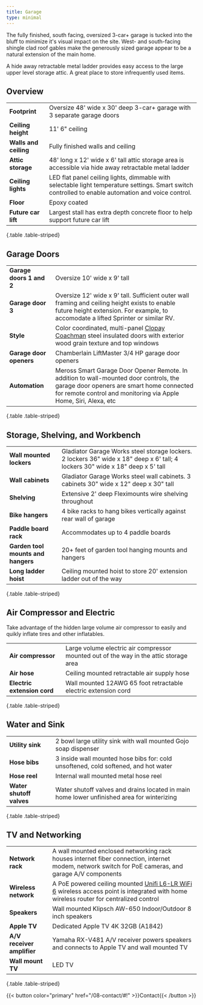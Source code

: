 ```yaml
---
title: Garage
type: minimal
---
```


The fully finished, south facing, oversized 3-car+ garage is tucked into the bluff to minimize it's visual impact on the site. West- and south-facing shingle clad roof gables make the generously sized garage appear to be a natural extension of the main home. 

A hide away retractable metal ladder provides easy access to the large upper level storage attic. A great place to store infrequently used items.

## Overview

| | |
|-|-|
|**Footprint**|Oversize 48' wide x 30' deep 3-car+ garage with 3 separate garage doors|
|**Ceiling height**|11' 6" ceiling|
|**Walls and ceiling**|Fully finished walls and ceiling|
|**Attic storage**|48' long x 12' wide x 6' tall attic storage area is accessible via hide away retractable metal ladder|
|**Ceiling lights**|LED flat panel ceiling lights, dimmable with selectable light temperature settings. Smart switch controlled to enable automation and voice control.|
|**Floor**|Epoxy coated|
|**Future car lift**|Largest stall has extra depth concrete floor to help support future car lift|
{.table .table-striped}

## Garage Doors

| | |
|-|-|
|**Garage doors 1 and 2**|Oversize 10' wide x 9' tall|
|**Garage door 3**|Oversize 12' wide x 9' tall. Sufficient outer wall framing and ceiling height exists to enable future height extension. For example, to accomodate a lifted Sprinter or similar RV.|
|**Style**|Color coordinated, multi-panel [Clopay Coachman](https://www.clopaydoor.com/coachman) steel insulated doors with exterior wood grain texture and top windows| 
|**Garage door openers**|Chamberlain LiftMaster 3/4 HP garage door openers|
|**Automation**|Meross Smart Garage Door Opener Remote. In addition to wall-mounted door controls, the garage door openers are smart home connected for remote control and monitoring via Apple Home, Siri, Alexa, etc|
{.table .table-striped}

## Storage, Shelving, and Workbench

| | |
|-|-|
|**Wall mounted lockers**|Gladiator Garage Works steel storage lockers. 2 lockers 36" wide x 18" deep x 6' tall; 4 lockers 30" wide x 18" deep x 5' tall|
|**Wall cabinets**|Gladiator Garage Works steel wall cabinets. 3 cabinets 30" wide x 12" deep x 30" tall|
|**Shelving**|Extensive 2' deep Fleximounts wire shelving throughout|
|**Bike hangers**|4 bike racks to hang bikes vertically against rear wall of garage|
|**Paddle board rack**|Accommodates up to 4 paddle boards|
|**Garden tool mounts and hangers**|20+ feet of garden tool hanging mounts and hangers|
|**Long ladder hoist**|Ceiling mounted hoist to store 20' extension ladder out of the way|
{.table .table-striped}

## Air Compressor and Electric

Take advantage of the hidden large volume air compressor to easily and quikly inflate tires and other inflatables.

| | |
|-|-|
|**Air compressor**|Large volume electric air compressor mounted out of the way in the attic storage area|
|**Air hose**|Ceiling mounted retractable air supply hose|
|**Electric extension cord**|Wall mounted 12AWG 65 foot retractable electric extension cord|
{.table .table-striped}

## Water and Sink

| | |
|-|-|
|**Utility sink**|2 bowl large utility sink with wall mounted Gojo soap dispenser|
|**Hose bibs**|3 inside wall mounted hose bibs for: cold unsoftened, cold softened, and hot water|
|**Hose reel**|Internal wall mounted metal hose reel|
|**Water shutoff valves**|Water shutoff valves and drains located in main home lower unfinished area for winterizing|
{.table .table-striped}

## TV and Networking

| | |
|-|-|
|**Network rack**|A wall mounted enclosed networking rack houses internet fiber connection, internet modem, network switch for PoE cameras, and garage A/V components|
|**Wireless network**|A PoE powered ceiling mounted [Unifi L6-LR WiFi 6](https://store.ui.com/us/en/pro/category/all-wifi/products/u6-lr) wireless access point is integrated with home wireless router for centralized control|
|**Speakers**|Wall mounted Klipsch AW-650 Indoor/Outdoor 8 inch speakers|
|**Apple TV**|Dedicated Apple TV 4K 32GB (A1842)|
|**A/V receiver amplifier**|Yamaha RX-V481 A/V receiver powers speakers and connects to Apple TV and wall mounted TV|
|**Wall mount TV**|LED TV|
{.table .table-striped}

{{< button color="primary" href="/08-contact/#!" >}}Contact{{< /button >}}